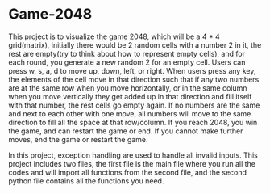 # Game-2048

This project is to visualize the game 2048, which will be a 4 * 4 grid(matrix), initially there would be 2 random cells with a number 2 in it, the rest are empty(try to think about how to represent empty cells), and for each round, you generate a new random 2 for an empty cell. Users can press w, s, a, d to move up, down, left, or right. When users press any key, the elements of the cell move in that direction such that if any two numbers are at the same row when you move horizontally, or in the same column when you move vertically they get added up in that direction and fill itself with that number, the rest cells go empty again. If no numbers are the same and next to each other with one move, all numbers will move to the same direction to fill all the space at that row/column. If you reach 2048, you win the game, and can restart the game or end. If you cannot make further moves, end the game or restart the game.

In this project, exception handling are used to handle all invalid inputs. This project includes two files, the first file is the main file where you run all the codes and will import all functions from the second file, and the second python file contains all the functions you need.
